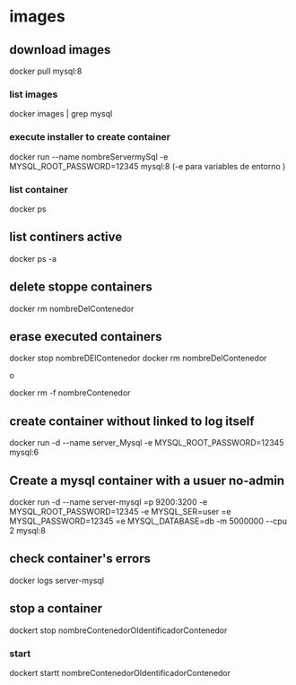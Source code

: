 # images
 
## download images
docker pull mysql:8

### list images
docker images | grep mysql

### execute installer to create container
docker run --name nombreServermySql -e MYSQL_ROOT_PASSWORD=12345 mysql:8   (-e para variables de entorno )

### list container
docker ps

## list continers active
docker ps -a

## delete stoppe containers 
docker rm nombreDelContenedor
## erase executed containers
docker stop nombreDElContenedor
docker rm nombreDelContenedor

o

docker rm -f nombreContenedor

## create container without linked to log itself
docker run -d --name server_Mysql -e MYSQL_ROOT_PASSWORD=12345 mysql:6

## Create a mysql container with a usuer no-admin
docker run -d --name server-mysql =p 9200:3200 -e MYSQL_ROOT_PASSWORD=12345 -e MYSQL_SER=user =e MYSQL_PASSWORD=12345 =e MYSQL_DATABASE=db -m 5000000 --cpu 2 mysql:8

## check container's errors
docker logs server-mysql

## stop a container
dockert stop nombreContenedorOIdentificadorContenedor

### start
dockert startt nombreContenedorOIdentificadorContenedor
